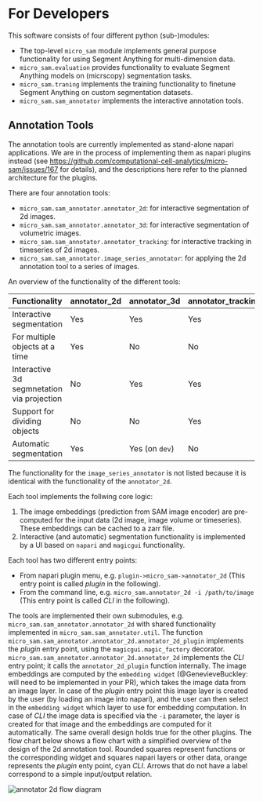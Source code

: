 # For Developers

This software consists of four different python (sub-)modules:
- The top-level `micro_sam` module implements general purpose functionality for using Segment Anything for multi-dimension data.
- `micro_sam.evaluation` provides functionality to evaluate Segment Anything models on (micrscopy) segmentation tasks.
- `micro_sam.traning` implements the training functionality to finetune Segment Anything on custom segmentation datasets.
- `micro_sam.sam_annotator` implements the interactive annotation tools.

## Annotation Tools

The annotation tools are currently implemented as stand-alone napari applications. We are in the process of implementing them as napari plugins instead (see https://github.com/computational-cell-analytics/micro-sam/issues/167 for details), and the descriptions here refer to the planned architecture for the plugins.

There are four annotation tools:
- `micro_sam.sam_annotator.annotator_2d`: for interactive segmentation of 2d images.
- `micro_sam.sam_annotator.annotator_3d`: for interactive segmentation of volumetric images.
- `micro_sam.sam_annotator.annotator_tracking`: for interactive tracking in timeseries of 2d images.
- `micro_sam.sam_annotator.image_series_annotator`: for applying the 2d annotation tool to a series of images.

An overview of the functionality of the different tools:

| Functionality | annotator_2d | annotator_3d | annotator_tracking |
| ------------- | ------------ | ------------ | ------------------ |
| Interactive segmentation | Yes | Yes | Yes |
| For multiple objects at a time | Yes | No | No |
| Interactive 3d segmnetation via projection | No | Yes | Yes |
| Support for dividing objects | No | No | Yes |
| Automatic segmentation   | Yes | Yes (on `dev`) | No |

The functionality for the `image_series_annotator` is not listed because it is identical with the functionality of the `annotator_2d`.

Each tool implements the follwing core logic:
1. The image embeddings (prediction from SAM image encoder) are pre-computed for the input data (2d image, image volume or timeseries). These embeddings can be cached to a zarr file.
2. Interactive (and automatic) segmentation functionality is implemented by a UI based on `napari` and `magicgui` functionality.

Each tool has two different entry points:
- From napari plugin menu, e.g. `plugin->micro_sam->annotator_2d` (This entry point is called *plugin* in the following).
- From the command line, e.g. `micro_sam.annotator_2d -i /path/to/image` (This entry point is called *CLI* in the following).

The tools are implemented their own submodules, e.g. `micro_sam.sam_annotator.annotator_2d` with shared functionality implemented in `micro_sam.sam_annotator.util`. The function `micro_sam.sam_annotator.annotator_2d.annotator_2d_plugin` implements the *plugin* entry point, using the `magicgui.magic_factory` decorator. `micro_sam.sam_annotator.annotator_2d.annotator_2d`  implements the *CLI* entry point; it calls the `annotator_2d_plugin` function internally.
The image embeddings are computed by the `embedding widget` (@GenevieveBuckley: will need to be implemented in your PR), which takes the image data from an image layer.
In case of the *plugin* entry point this image layer is created by the user (by loading an image into napari), and the user can then select in the `embedding widget` which layer to use for embedding computation. 
In case of *CLI* the image data is specified via the `-i` parameter, the layer is created for that image and the embeddings are computed for it automatically.
The same overall design holds true for the other plugins. The flow chart below shows a flow chart with a simplified overview of the design of the 2d annotation tool. Rounded squares represent functions or the corresponding widget and squares napari layers or other data, orange represents the *plugin* enty point, cyan *CLI*. Arrows that do not have a label correspond to a simple input/output relation.

![annotator 2d flow diagram](./images/2d-annotator-flow.png)

<!---
Source for the diagram is here:
https://docs.google.com/presentation/d/1fMDNBYMYxeqe4dk6OmmFxoI8sYvCu4EPZS_LyTsTg_s/edit#slide=id.p
-->
